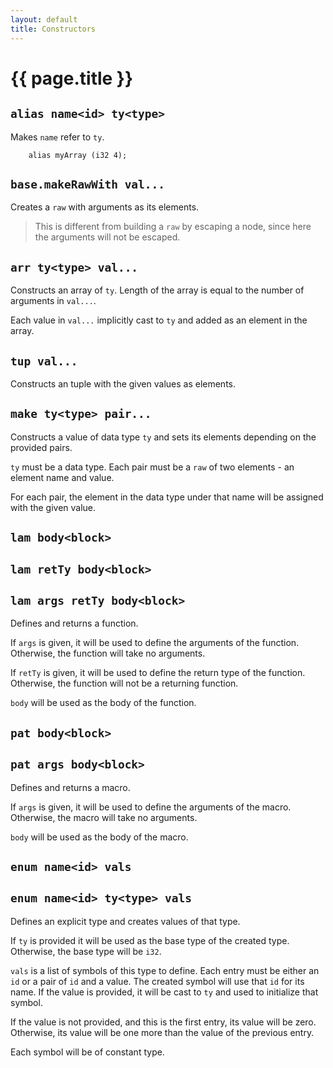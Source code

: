 ```yaml
---
layout: default
title: Constructors
---
```

# {{ page.title }}

## `alias name<id> ty<type>`

Makes `name` refer to `ty`.

```
    alias myArray (i32 4);
```

## `base.makeRawWith val...`

Creates a `raw` with arguments as its elements.

> This is different from building a `raw` by escaping a node, since here the arguments will not be escaped.

## `arr ty<type> val...`

Constructs an array of `ty`. Length of the array is equal to the number of arguments in `val...`.

Each value in `val...` implicitly cast to `ty` and added as an element in the array.

## `tup val...`

Constructs an tuple with the given values as elements.

## `make ty<type> pair...`

Constructs a value of data type `ty` and sets its elements depending on the provided pairs.

`ty` must be a data type. Each pair must be a `raw` of two elements - an element name and value.

For each pair, the element in the data type under that name will be assigned with the given value.

## `lam body<block>`

## `lam retTy body<block>`

## `lam args retTy body<block>`

Defines and returns a function.

If `args` is given, it will be used to define the arguments of the function. Otherwise, the function will take no arguments.

If `retTy` is given, it will be used to define the return type of the function. Otherwise, the function will not be a returning function.

`body` will be used as the body of the function.

## `pat body<block>`

## `pat args body<block>`

Defines and returns a macro.

If `args` is given, it will be used to define the arguments of the macro. Otherwise, the macro will take no arguments.

`body` will be used as the body of the macro.

## `enum name<id> vals`

## `enum name<id> ty<type> vals`

Defines an explicit type and creates values of that type.

If `ty` is provided it will be used as the base type of the created type. Otherwise, the base type will be `i32`.

`vals` is a list of symbols of this type to define. Each entry must be either an `id` or a pair of `id` and a value. The created symbol will use that `id` for its name. If the value is provided, it will be cast to `ty` and used to initialize that symbol.

If the value is not provided, and this is the first entry, its value will be zero. Otherwise, its value will be one more than the value of the previous entry.

Each symbol will be of constant type.